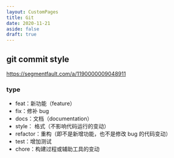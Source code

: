 ```yaml
---
layout: CustomPages
title: Git
date: 2020-11-21
aside: false
draft: true
---
```


## git commit style

https://segmentfault.com/a/1190000009048911

### type

- feat：新功能（feature）
- fix：修补 bug
- docs：文档（documentation）
- style： 格式（不影响代码运行的变动）
- refactor：重构（即不是新增功能，也不是修改 bug 的代码变动）
- test：增加测试
- chore：构建过程或辅助工具的变动

